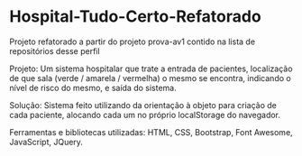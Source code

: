 # Hospital-Tudo-Certo-Refatorado
Projeto refatorado a partir do projeto prova-av1 contido na lista de repositórios desse perfil


Projeto: Um sistema hospitalar que trate a entrada de pacientes, localização de que sala (verde / amarela / vermelha) o mesmo se encontra, indicando o nível de risco do mesmo, e saída do sistema.

Solução: Sistema feito utilizando da orientação à objeto para criação de cada paciente, alocando cada um no próprio localStorage do navegador.

Ferramentas e bibliotecas utilizadas: HTML, CSS, Bootstrap, Font Awesome, JavaScript, JQuery.
